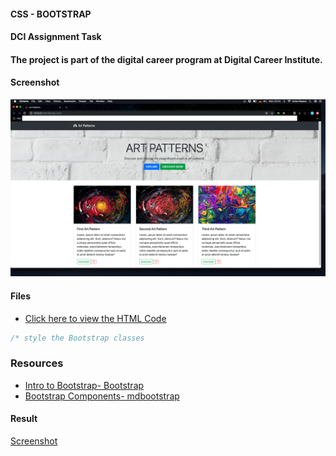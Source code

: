 #### CSS - BOOTSTRAP

#### DCI Assignment Task

#### The project is part of the digital career program at Digital Career Institute.

#### Screenshot

![alt text](./images/screenshot.png)

#### Files

- [Click here to view the HTML Code](index.html)

```css
/* style the Bootstrap classes
```

### Resources

- [Intro to Bootstrap- Bootstrap ](https://getbootstrap.com/docs/4.4/layout/overview/)
- [Bootstrap Components- mdbootstrap](https://mdbootstrap.com/docs/jquery/components/demo/)

#### Result

[Screenshot]()
